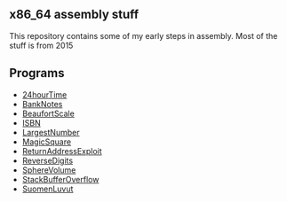 ## x86_64 assembly stuff

This repository contains some of my early steps in assembly. Most of the stuff
is from 2015

## Programs

- [24hourTime](24hourTime/README.md)
- [BankNotes](BankNotes/README.md)
- [BeaufortScale](BeaufortScale/README.md)
- [ISBN](ISBN/README.md)
- [LargestNumber](LargestNumber/README.md)
- [MagicSquare](MagicSquare/README.md)
- [ReturnAddressExploit](ReturnAddressExploit/README.md)
- [ReverseDigits](ReverseDigits/README.md)
- [SphereVolume](SphereVolume/README.md)
- [StackBufferOverflow](StackBufferOverflow/README.md)
- [SuomenLuvut](SuomenLuvut/README.md)
